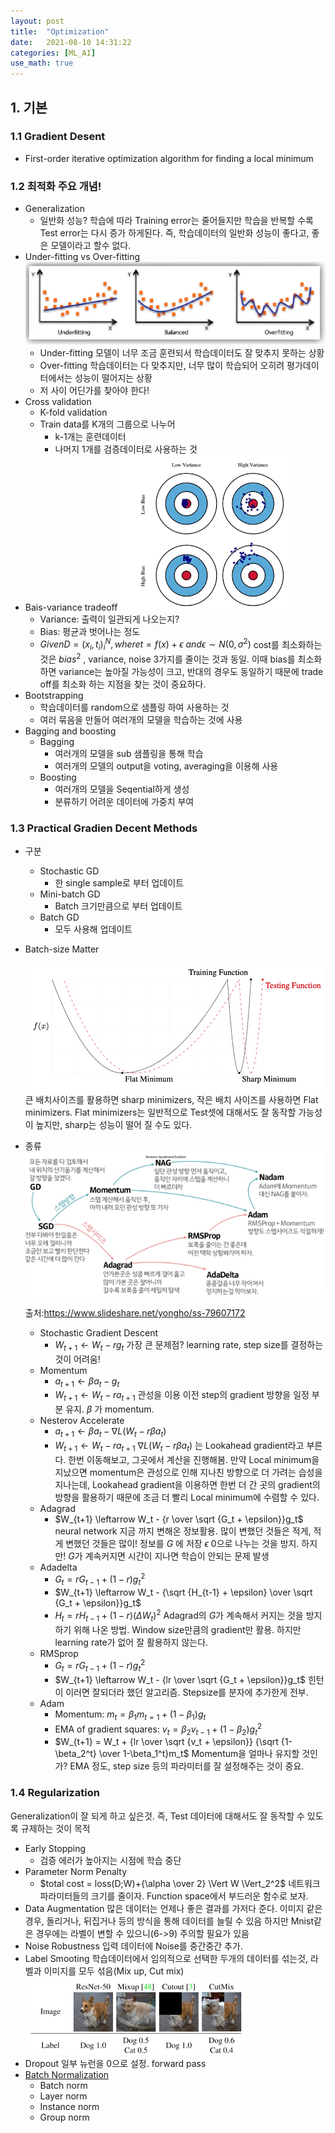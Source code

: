 ```yaml
---
layout: post
title:  "Optimization"
date:   2021-08-10 14:31:22
categories: [ML_AI]
use_math: true
---
```


## 1. 기본
### 1.1 Gradient Desent
* First-order iterative optimization algorithm for finding a local minimum

### 1.2 최적화 주요 개념!
* Generalization
  * 일반화 성능? 
    학습에 따라 Training error는 줄어들지만 학습을 반복할 수록 Test error는 다시 증가 하게된다. 즉, 학습데이터의 일반화 성능이 좋다고, 좋은 모델이라고 할수 없다.
* Under-fitting vs Over-fitting
  ![](/assets/image/ML_AI/opt_1.png)
  * Under-fitting
    모델이 너무 조금 훈련되서 학습데이터도 잘 맞추지 못하는 상황
  * Over-fitting
    학습데이터는 다 맞추지만, 너무 많이 학습되어 오히려 평가데이터에서는 성능이 떨어지는 상황
  * 저 사이 어딘가를 찾아야 한다!
* Cross validation
  * K-fold validation
  * Train data를 K개의 그룹으로 나누어
    * k-1개는 훈련데이터
    * 나머지 1개를 검증데이터로 사용하는 것
* Bais-variance tradeoff
  ![](/assets/image/ML_AI/opt_2.png)
  * Variance: 출력이 일관되게 나오는지?
  * Bias: 평균과 벗어나는 정도
  * $Given D={(x_i,t_i)}_i^N, where t=f(x)+\epsilon \ and \epsilon \sim N(0, \sigma^2)$
    cost를 최소화하는 것은 $bias^2$ , variance, noise 3가지를 줄이는 것과 동일. 이때 bias를 최소화하면 variance는 높아질 가능성이 크고, 반대의 경우도 동일하기 때문에 trade off를 최소화 하는 지점을 찾는 것이 중요하다.
* Bootstrapping
  * 학습데이터를 random으로 샘플링 하여 사용하는 것
  * 여러 묶음을 만들어 여러개의 모델을 학습하는 것에 사용
* Bagging and boosting
  * Bagging
    * 여러개의 모델을 sub 샘플링을 통해 학습
    * 여러개의 모델의 output을 voting, averaging을 이용해 사용
  * Boosting
    * 여러개의 모델을 Seqential하게 생성
    * 분류하기 어려운 데이터에 가중치 부여

### 1.3 Practical Gradien Decent Methods
* 구분
  * Stochastic GD
    * 한 single sample로 부터 업데이트
  * Mini-batch GD
    * Batch 크기만큼으로 부터 업데이트
  * Batch GD
    * 모두 사용해 업데이트
* Batch-size Matter

  ![](/assets/image/ML_AI/opt_3.png)
  큰 배치사이즈를 활용하면 sharp minimizers, 작은 배치 사이즈를 사용하면 Flat minimizers. Flat minimizers는 일반적으로 Test셋에 대해서도 잘 동작할 가능성이 높지만, sharp는 성능이 떨어 질 수도 있다.
* 종류
  ![](/assets/image/ML_AI/opt_4.png)

  출처:https://www.slideshare.net/yongho/ss-79607172
  * Stochastic Gradient Descent
    * $W_{t+1} \leftarrow W_t - r g_t$
    가장 큰 문제점? learning rate, step size를 결정하는 것이 어려움!
  * Momentum
    * $a_{t+1} \leftarrow  \beta a_t - g_t$
    * $W_{t+1} \leftarrow  W_t - ra_{t+1}$
    관성을 이용 이전 step의 gradient 방향을 일정 부분 유지. $\beta$ 가 momentum.
  * Nesterov Accelerate
    * $a_{t+1} \leftarrow  \beta a_t - \nabla L(W_t-r \beta a_t)$
    * $W_{t+1} \leftarrow  W_t - ra_{t+1}$ 
    $\nabla L(W_t-r \beta a_t)$ 는 Lookahead gradient라고 부른다. 한번 이동해보고, 그곳에서 계산을 진행해봄. 만약 Local minimum을 지났으면 momentum은 관성으로 인해 지나친 방향으로 더 가려는 습성을 지나는데,  Lookahead gradient을 이용하면 한번 더 간 곳의 gradient의 방향을 활용하기 때문에 조금 더 빨리 Local minimum에 수렴할 수 있다.
  * Adagrad
    * $W_{t+1} \leftarrow  W_t - {r \over \sqrt {G_t + \epsilon}}g_t$
    neural network 지금 까지 변해온 정보활용. 많이 변했던 것들은 적게, 적게 변했던 것들은 많이! 정보를 $G$ 에 저장 $\epsilon$ 0으로 나누는 것을 방지.
    하지만! $G$가 계속커지면 시간이 지나면 학습이 안되는 문제 발생
  * Adadelta
    * $G_t=rG_{t-1}+(1-r)g_t^2$
    * $W_{t+1} \leftarrow  W_t - {\sqrt {H_{t-1} + \epsilon} \over \sqrt {G_t + \epsilon}}g_t$
    * $H_t=rH_{t-1}+(1-r)(\Delta W_t)^2$
    Adagrad의 $G$가 계속해서 커지는 것을 방지하기 위해 나온 방법. Window size만큼의 gradient만 활용. 
    하지만 learning rate가 없어 잘 활용하지 않는다.
  * RMSprop
    * $G_t=rG_{t-1}+(1-r)g_t^2$
    * $W_{t+1} \leftarrow  W_t - {lr \over \sqrt {G_t + \epsilon}}g_t$
    힌턴이 이러면 잘되더라 했던 알고리즘. Stepsize를 분자에 추가한게 전부.
  * Adam
    * Momentum: $m_t=\beta_1 m_{t=1} + (1-\beta_1)g_t$
    * EMA of gradient squares: $v_t=\beta_2 v_{t-1} + (1-\beta_2)g_t^2$
    * $W_{t+1} = W_t + {lr \over \sqrt {v_t + \epsilon}} {\sqrt {1-\beta_2^t} \over 1-\beta_1^t}m_t$
    Momentum을 얼마나 유지할 것인가? EMA 정도, step size 등의 파라미터를 잘 설정해주는 것이 중요.

### 1.4 Regularization
Generalization이 잘 되게 하고 싶은것. 즉, Test 데이터에 대해서도 잘 동작할 수 있도록 규제하는 것이 목적
* Early Stopping
  * 검증 에러가 높아지는 시점에 학습 중단
* Parameter Norm Penalty
  * $total cost = loss(D;W)+{\alpha \over 2} \Vert W \Vert_2^2$
  네트워크 파라미터들의 크기를 줄이자. Function space에서 부드러운 함수로 보자.
* Data Augmentation
  많은 데이터는 언제나 좋은 결과를 가저다 준다. 
  이미지 같은 경우, 돌리거나, 뒤집거나 등의 방식을 통해 데이터를 늘릴 수 있음
  하지만 Mnist같은 경우에는 라벨이 변할 수 있으니(6->9) 주의할 필요가 있음
* Noise Robustness
  입력 데이터에 Noise를 중간중간 추가.
* Label Smooting
  학습데이터에서 임의적으로 선택한 두개의 데이터를 섞는것, 라벨과 이미지를 모두 섞음(Mix up, Cut mix)  
  ![](/assets/image/ML_AI/opt_5.png)
* Dropout
  일부 뉴런을 0으로 설정. forward pass
* [Batch Normalization](https://kyunghyunlim.github.io/ml_ai/2021/07/31/Batchnorm.html)
  * Batch norm
  * Layer norm
  * Instance norm
  * Group norm
  


  
